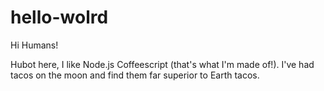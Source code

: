# hello-wolrd

Hi Humans!

Hubot here, I like Node.js Coffeescript (that's what I'm made of!).
I've had tacos on the moon and find them far superior to Earth tacos.
